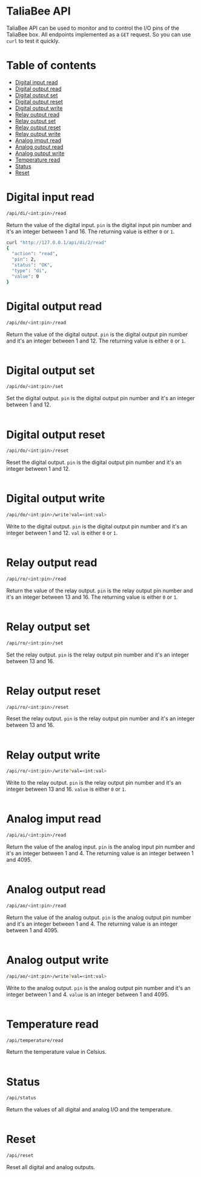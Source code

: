 TaliaBee API
============
TaliaBee API can be used to monitor and to control the I/O pins of the TaliaBee box. All endpoints implemented as a `GET` request. So you can use `curl` to test it quickly.

Table of contents
=================
- [Digital input read](#digital-input-read)
- [Digital output read](#digital-output-read)
- [Digital output set](#digital-output-set)
- [Digital output reset](#digital-output-reset)
- [Digital output write](#digital-output-write)
- [Relay output read](#relay-output-read)
- [Relay output set](#relay-output-set)
- [Relay output reset](#relay-output-reset)
- [Relay output write](#relay-output-write)
- [Analog imput read](#analog-imput-read)
- [Analog output read](#analog-output-read)
- [Analog output write](#analog-output-write)
- [Temperature read](#temperature-read)
- [Status](#status)
- [Reset](#reset)


Digital input read
==================
```bash
/api/di/<int:pin>/read
```

Return the value of the digital input. `pin` is the digital input pin number and it's an integer between 1 and 16. The returning value is either `0` or `1`.

```bash
curl "http://127.0.0.1/api/di/2/read"
{
  "action": "read", 
  "pin": 2, 
  "status": "OK", 
  "type": "di", 
  "value": 0
}
```

Digital output read
===================
```bash
/api/do/<int:pin>/read
```

Return the value of the digital output. `pin` is the digital output pin number and it's an integer between 1 and 12. The returning value is either `0` or `1`.

```bash
```

Digital output set
==================
```bash
/api/do/<int:pin>/set
```

Set the digital output. `pin` is the digital output pin number and it's an integer between 1 and 12.

```bash
```

Digital output reset
====================
```bash
/api/do/<int:pin>/reset
```

Reset the digital output. `pin` is the digital output pin number and it's an integer between 1 and 12.

```bash
```

Digital output write
====================
```bash
/api/do/<int:pin>/write?val=<int:val>
```

Write to the digital output. `pin` is the digital output pin number and it's an integer between 1 and 12. `val` is either `0` or `1`.

```bash
```

Relay output read
=================
```bash
/api/ro/<int:pin>/read
```

Return the value of the relay output. `pin` is the relay output pin number and it's an integer between 13 and 16. The returning value is either `0` or `1`.

```bash
```

Relay output set
================
```bash
/api/ro/<int:pin>/set
```

Set the relay output. `pin` is the relay output pin number and it's an integer between 13 and 16.

```bash
```

Relay output reset
==================
```bash
/api/ro/<int:pin>/reset
```

Reset the relay output. `pin` is the relay output pin number and it's an integer between 13 and 16.

```bash
```

Relay output write
==================
```bash
/api/ro/<int:pin>/write?val=<int:val>
```

Write to the relay output. `pin` is the relay output pin number and it's an integer between 13 and 16. `value` is either `0` or `1`.

```bash
```

Analog imput read
=================
```bash
/api/ai/<int:pin>/read
```

Return the value of the analog input. `pin` is the analog input pin number and it's an integer between 1 and 4. The returning value is an integer between 1 and 4095.

```bash
```

Analog output read
==================
```bash
/api/ao/<int:pin>/read
```

Return the value of the analog output. `pin` is the analog output pin number and it's an integer between 1 and 4. The returning value is an integer between 1 and 4095.

```bash
```

Analog output write
===================
```bash
/api/ao/<int:pin>/write?val=<int:val>
```

Write to the analog output. `pin` is the analog output pin number and it's an integer between 1 and 4. `value` is an integer between 1 and 4095.

```bash
```

Temperature read
================
```bash
/api/temperature/read
```

Return the temperature value in Celsius.

```bash
```

Status
======
```bash
/api/status
```

Return the values of all digital and analog I/O and the temperature.

```bash
```

Reset
=====
```bash
/api/reset
```

Reset all digital and analog outputs.

```bash
```
